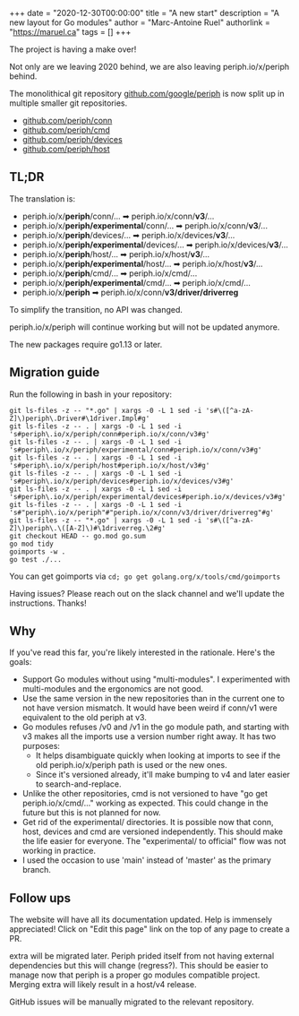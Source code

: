 +++
date = "2020-12-30T00:00:00"
title = "A new start"
description = "A new layout for Go modules"
author = "Marc-Antoine Ruel"
authorlink = "https://maruel.ca"
tags = []
+++

The project is having a make over!

Not only are we leaving 2020 behind, we are also leaving periph.io/x/periph behind.

<!--more-->

The monolithical git repository
[github.com/google/periph](https://github.com/google/periph) is now split up in
multiple smaller git repositories.

*   [github.com/periph/conn](https://github.com/periph/conn)
*   [github.com/periph/cmd](https://github.com/periph/cmd)
*   [github.com/periph/devices](https://github.com/periph/devices)
*   [github.com/periph/host](https://github.com/periph/host)

## TL;DR

The translation is:

*   periph.io/x/**periph**/conn/... ➡ periph.io/x/conn/**v3**/...
*   periph.io/x/**periph/experimental**/conn/... ➡ periph.io/x/conn/**v3**/...
*   periph.io/x/**periph**/devices/... ➡ periph.io/x/devices/**v3**/...
*   periph.io/x/**periph/experimental**/devices/... ➡ periph.io/x/devices/**v3**/...
*   periph.io/x/**periph**/host/... ➡ periph.io/x/host/**v3**/...
*   periph.io/x/**periph/experimental**/host/... ➡ periph.io/x/host/**v3**/...
*   periph.io/x/**periph**/cmd/... ➡ periph.io/x/cmd/...
*   periph.io/x/**periph/experimental**/cmd/... ➡ periph.io/x/cmd/...
*   periph.io/x/**periph** ➡ periph.io/x/conn/**v3/driver/driverreg**

To simplify the transition, no API was changed.

periph.io/x/periph will continue working but will not be updated anymore.

The new packages require go1.13 or later.

## Migration guide

Run the following in bash in your repository:

```
git ls-files -z -- "*.go" | xargs -0 -L 1 sed -i 's#\([^a-zA-Z]\)periph\.Driver#\1driver.Impl#g'
git ls-files -z -- . | xargs -0 -L 1 sed -i 's#periph\.io/x/periph/conn#periph.io/x/conn/v3#g'
git ls-files -z -- . | xargs -0 -L 1 sed -i 's#periph\.io/x/periph/experimental/conn#periph.io/x/conn/v3#g'
git ls-files -z -- . | xargs -0 -L 1 sed -i 's#periph\.io/x/periph/host#periph.io/x/host/v3#g'
git ls-files -z -- . | xargs -0 -L 1 sed -i 's#periph\.io/x/periph/devices#periph.io/x/devices/v3#g'
git ls-files -z -- . | xargs -0 -L 1 sed -i 's#periph\.io/x/periph/experimental/devices#periph.io/x/devices/v3#g'
git ls-files -z -- . | xargs -0 -L 1 sed -i 's#"periph\.io/x/periph"#"periph.io/x/conn/v3/driver/driverreg"#g'
git ls-files -z -- "*.go" | xargs -0 -L 1 sed -i 's#\([^a-zA-Z]\)periph\.\([A-Z]\)#\1driverreg.\2#g'
git checkout HEAD -- go.mod go.sum
go mod tidy
goimports -w .
go test ./...
```

You can get goimports via `cd; go get golang.org/x/tools/cmd/goimports`

Having issues? Please reach out on the slack channel and we'll update the
instructions. Thanks!

## Why

If you've read this far, you're likely interested in the rationale. Here's the
goals:

* Support Go modules without using "multi-modules". I experimented with
  multi-modules and the ergonomics are not good.
* Use the same version in the new repositories than in the current one to not
  have version mismatch. It would have been weird if conn/v1 were equivalent to
  the old periph at v3.
* Go modules refuses /v0 and /v1 in the go module path, and starting with
	v3 makes all the imports use a version number right away. It has two
	purposes:
  * It helps disambiguate quickly when looking at imports to see if the
    old periph.io/x/periph path is used or the new ones.
  * Since it's versioned already, it'll make bumping to v4 and later
    easier to search-and-replace.
* Unlike the other repositories, cmd is not versioned to have "go get
  periph.io/x/cmd/..." working as expected. This could change in the future but
  this is not planned for now.
* Get rid of the experimental/ directories. It is possible now that conn, host,
  devices and cmd are versioned independently. This should make the life easier
  for everyone. The "experimental/ to official" flow was not working in
  practice.
* I used the occasion to use 'main' instead of 'master' as the primary branch.

## Follow ups

The website will have all its documentation updated. Help is immensely
appreciated! Click on "Edit this page" link on the top of any page to create a
PR.

extra will be migrated later. Periph prided itself from not having external
dependencies but this will change (regress?). This should be easier to manage
now that periph is a proper go modules compatible project. Merging extra will
likely result in a host/v4 release.

GitHub issues will be manually migrated to the relevant repository.
